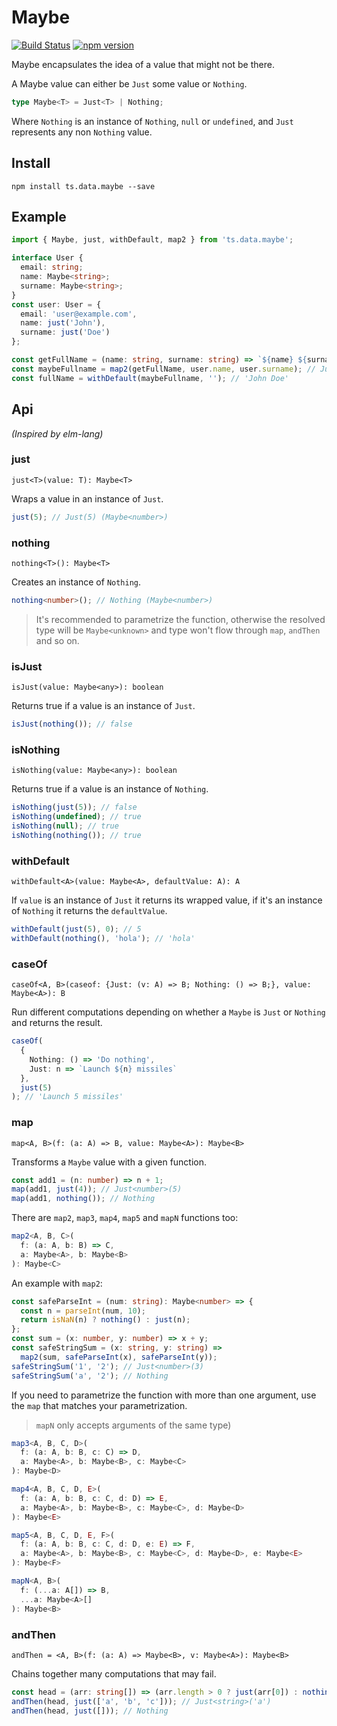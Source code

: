 # Maybe

[![Build Status](https://travis-ci.org/joanllenas/ts.data.maybe.svg?branch=master)](https://travis-ci.org/joanllenas/ts.data.maybe)
[![npm version](https://badge.fury.io/js/ts.data.maybe.svg)](https://badge.fury.io/js/ts.data.maybe)

Maybe encapsulates the idea of a value that might not be there.

A Maybe value can either be `Just` some value or `Nothing`.

```ts
type Maybe<T> = Just<T> | Nothing;
```

Where `Nothing` is an instance of `Nothing`, `null` or `undefined`, and `Just` represents any non `Nothing` value.

## Install

```
npm install ts.data.maybe --save
```

## Example

```ts
import { Maybe, just, withDefault, map2 } from 'ts.data.maybe';

interface User {
  email: string;
  name: Maybe<string>;
  surname: Maybe<string>;
}
const user: User = {
  email: 'user@example.com',
  name: just('John'),
  surname: just('Doe')
};

const getFullName = (name: string, surname: string) => `${name} ${surname}`;
const maybeFullname = map2(getFullName, user.name, user.surname); // Just<string>('John Doe')
const fullName = withDefault(maybeFullname, ''); // 'John Doe'
```

## Api

_(Inspired by elm-lang)_

### just

`just<T>(value: T): Maybe<T>`

Wraps a value in an instance of `Just`.

```ts
just(5); // Just(5) (Maybe<number>)
```

### nothing

`nothing<T>(): Maybe<T>`

Creates an instance of `Nothing`.

```ts
nothing<number>(); // Nothing (Maybe<number>)
```

> It's recommended to parametrize the function, otherwise the resolved type will be `Maybe<unknown>` and type won't flow through `map`, `andThen` and so on.

### isJust

`isJust(value: Maybe<any>): boolean`

Returns true if a value is an instance of `Just`.

```ts
isJust(nothing()); // false
```

### isNothing

`isNothing(value: Maybe<any>): boolean`

Returns true if a value is an instance of `Nothing`.

```ts
isNothing(just(5)); // false
isNothing(undefined); // true
isNothing(null); // true
isNothing(nothing()); // true
```

### withDefault

`withDefault<A>(value: Maybe<A>, defaultValue: A): A`

If `value` is an instance of `Just` it returns its wrapped value, if it's an instance of `Nothing` it returns the `defaultValue`.

```ts
withDefault(just(5), 0); // 5
withDefault(nothing(), 'hola'); // 'hola'
```

### caseOf

`caseOf<A, B>(caseof: {Just: (v: A) => B; Nothing: () => B;}, value: Maybe<A>): B`

Run different computations depending on whether a `Maybe` is `Just` or `Nothing` and returns the result.

```ts
caseOf(
  {
    Nothing: () => 'Do nothing',
    Just: n => `Launch ${n} missiles`
  },
  just(5)
); // 'Launch 5 missiles'
```

### map

`map<A, B>(f: (a: A) => B, value: Maybe<A>): Maybe<B>`

Transforms a `Maybe` value with a given function.

```ts
const add1 = (n: number) => n + 1;
map(add1, just(4)); // Just<number>(5)
map(add1, nothing()); // Nothing
```

There are `map2`, `map3`, `map4`, `map5` and `mapN` functions too:

```ts
map2<A, B, C>(
  f: (a: A, b: B) => C,
  a: Maybe<A>, b: Maybe<B>
): Maybe<C>
```

An example with `map2`:

```ts
const safeParseInt = (num: string): Maybe<number> => {
  const n = parseInt(num, 10);
  return isNaN(n) ? nothing() : just(n);
};
const sum = (x: number, y: number) => x + y;
const safeStringSum = (x: string, y: string) =>
  map2(sum, safeParseInt(x), safeParseInt(y));
safeStringSum('1', '2'); // Just<number>(3)
safeStringSum('a', '2'); // Nothing
```

If you need to parametrize the function with more than one argument, use the `map` that matches your parametrization.

> `mapN` only accepts arguments of the same type)

```ts
map3<A, B, C, D>(
  f: (a: A, b: B, c: C) => D,
  a: Maybe<A>, b: Maybe<B>, c: Maybe<C>
): Maybe<D>
```

```ts
map4<A, B, C, D, E>(
  f: (a: A, b: B, c: C, d: D) => E,
  a: Maybe<A>, b: Maybe<B>, c: Maybe<C>, d: Maybe<D>
): Maybe<E>
```

```ts
map5<A, B, C, D, E, F>(
  f: (a: A, b: B, c: C, d: D, e: E) => F,
  a: Maybe<A>, b: Maybe<B>, c: Maybe<C>, d: Maybe<D>, e: Maybe<E>
): Maybe<F>
```

```ts
mapN<A, B>(
  f: (...a: A[]) => B,
  ...a: Maybe<A>[]
): Maybe<B>
```

### andThen

`andThen = <A, B>(f: (a: A) => Maybe<B>, v: Maybe<A>): Maybe<B>`

Chains together many computations that may fail.

```ts
const head = (arr: string[]) => (arr.length > 0 ? just(arr[0]) : nothing());
andThen(head, just(['a', 'b', 'c'])); // Just<string>('a')
andThen(head, just([])); // Nothing
```
